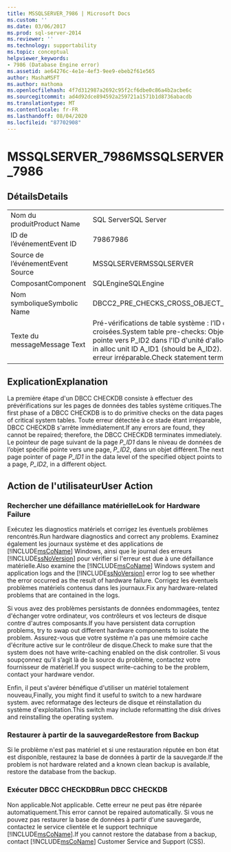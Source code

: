```yaml
---
title: MSSQLSERVER_7986 | Microsoft Docs
ms.custom: ''
ms.date: 03/06/2017
ms.prod: sql-server-2014
ms.reviewer: ''
ms.technology: supportability
ms.topic: conceptual
helpviewer_keywords:
- 7986 (Database Engine error)
ms.assetid: ae64276c-4e1e-4ef3-9ee9-ebeb2f61e565
author: MashaMSFT
ms.author: mathoma
ms.openlocfilehash: 4f7d312987a2692c95f2cf6dbe0c86a4b2acbe6c
ms.sourcegitcommit: ad4d92dce894592a259721a1571b1d8736abacdb
ms.translationtype: MT
ms.contentlocale: fr-FR
ms.lasthandoff: 08/04/2020
ms.locfileid: "87702908"
---
```

# <a name="mssqlserver_7986"></a><span data-ttu-id="0bddb-102">MSSQLSERVER_7986</span><span class="sxs-lookup"><span data-stu-id="0bddb-102">MSSQLSERVER_7986</span></span>
    
## <a name="details"></a><span data-ttu-id="0bddb-103">Détails</span><span class="sxs-lookup"><span data-stu-id="0bddb-103">Details</span></span>  
  
|||  
|-|-|  
|<span data-ttu-id="0bddb-104">Nom du produit</span><span class="sxs-lookup"><span data-stu-id="0bddb-104">Product Name</span></span>|<span data-ttu-id="0bddb-105">SQL Server</span><span class="sxs-lookup"><span data-stu-id="0bddb-105">SQL Server</span></span>|  
|<span data-ttu-id="0bddb-106">ID de l’événement</span><span class="sxs-lookup"><span data-stu-id="0bddb-106">Event ID</span></span>|<span data-ttu-id="0bddb-107">7986</span><span class="sxs-lookup"><span data-stu-id="0bddb-107">7986</span></span>|  
|<span data-ttu-id="0bddb-108">Source de l’événement</span><span class="sxs-lookup"><span data-stu-id="0bddb-108">Event Source</span></span>|<span data-ttu-id="0bddb-109">MSSQLSERVER</span><span class="sxs-lookup"><span data-stu-id="0bddb-109">MSSQLSERVER</span></span>|  
|<span data-ttu-id="0bddb-110">Composant</span><span class="sxs-lookup"><span data-stu-id="0bddb-110">Component</span></span>|<span data-ttu-id="0bddb-111">SQLEngine</span><span class="sxs-lookup"><span data-stu-id="0bddb-111">SQLEngine</span></span>|  
|<span data-ttu-id="0bddb-112">Nom symbolique</span><span class="sxs-lookup"><span data-stu-id="0bddb-112">Symbolic Name</span></span>|<span data-ttu-id="0bddb-113">DBCC2_PRE_CHECKS_CROSS_OBJECT_LINKAGE</span><span class="sxs-lookup"><span data-stu-id="0bddb-113">DBCC2_PRE_CHECKS_CROSS_OBJECT_LINKAGE</span></span>|  
|<span data-ttu-id="0bddb-114">Texte du message</span><span class="sxs-lookup"><span data-stu-id="0bddb-114">Message Text</span></span>|<span data-ttu-id="0bddb-115">Pré-vérifications de table système : l’ID d’objet ID O_ID possède une liaison de chaînes croisées.</span><span class="sxs-lookup"><span data-stu-id="0bddb-115">System table pre-checks: Object ID O_ID has cross-object chain linkage.</span></span> <span data-ttu-id="0bddb-116">La page P_ID1 pointe vers P_ID2 dans l'ID d'unité d'allocation A_ID1 (doit être A_ID2).</span><span class="sxs-lookup"><span data-stu-id="0bddb-116">Page P_ID1 points to P_ID2 in alloc unit ID A_ID1 (should be A_ID2).</span></span> <span data-ttu-id="0bddb-117">L’instruction de vérification s’est arrêtée en raison d’une erreur irréparable.</span><span class="sxs-lookup"><span data-stu-id="0bddb-117">Check statement terminated due to unrepairable error.</span></span>|  
  
## <a name="explanation"></a><span data-ttu-id="0bddb-118">Explication</span><span class="sxs-lookup"><span data-stu-id="0bddb-118">Explanation</span></span>  
 <span data-ttu-id="0bddb-119">La première étape d'un DBCC CHECKDB consiste à effectuer des prévérifications sur les pages de données des tables système critiques.</span><span class="sxs-lookup"><span data-stu-id="0bddb-119">The first phase of a DBCC CHECKDB is to do primitive checks on the data pages of critical system tables.</span></span> <span data-ttu-id="0bddb-120">Toute erreur détectée à ce stade étant irréparable, DBCC CHECKDB s'arrête immédiatement.</span><span class="sxs-lookup"><span data-stu-id="0bddb-120">If any errors are found, they cannot be repaired; therefore, the DBCC CHECKDB terminates immediately.</span></span> <span data-ttu-id="0bddb-121">Le pointeur de page suivant de la page *P_ID1* dans le niveau de données de l’objet spécifié pointe vers une page, *P_ID2*, dans un objet différent.</span><span class="sxs-lookup"><span data-stu-id="0bddb-121">The next page pointer of page *P_ID1* in the data level of the specified object points to a page, *P_ID2*, in a different object.</span></span>  
  
## <a name="user-action"></a><span data-ttu-id="0bddb-122">Action de l'utilisateur</span><span class="sxs-lookup"><span data-stu-id="0bddb-122">User Action</span></span>  
  
### <a name="look-for-hardware-failure"></a><span data-ttu-id="0bddb-123">Rechercher une défaillance matérielle</span><span class="sxs-lookup"><span data-stu-id="0bddb-123">Look for Hardware Failure</span></span>  
 <span data-ttu-id="0bddb-124">Exécutez les diagnostics matériels et corrigez les éventuels problèmes rencontrés.</span><span class="sxs-lookup"><span data-stu-id="0bddb-124">Run hardware diagnostics and correct any problems.</span></span> <span data-ttu-id="0bddb-125">Examinez également les journaux système et des applications de [!INCLUDE[msCoName](../../includes/msconame-md.md)] Windows, ainsi que le journal des erreurs [!INCLUDE[ssNoVersion](../../includes/ssnoversion-md.md)] pour vérifier si l'erreur est due à une défaillance matérielle.</span><span class="sxs-lookup"><span data-stu-id="0bddb-125">Also examine the [!INCLUDE[msCoName](../../includes/msconame-md.md)] Windows system and application logs and the [!INCLUDE[ssNoVersion](../../includes/ssnoversion-md.md)] error log to see whether the error occurred as the result of hardware failure.</span></span> <span data-ttu-id="0bddb-126">Corrigez les éventuels problèmes matériels contenus dans les journaux.</span><span class="sxs-lookup"><span data-stu-id="0bddb-126">Fix any hardware-related problems that are contained in the logs.</span></span>  
  
 <span data-ttu-id="0bddb-127">Si vous avez des problèmes persistants de données endommagées, tentez d'échanger votre ordinateur, vos contrôleurs et vos lecteurs de disque contre d'autres composants.</span><span class="sxs-lookup"><span data-stu-id="0bddb-127">If you have persistent data corruption problems, try to swap out different hardware components to isolate the problem.</span></span> <span data-ttu-id="0bddb-128">Assurez-vous que votre système n'a pas une mémoire cache d'écriture active sur le contrôleur de disque.</span><span class="sxs-lookup"><span data-stu-id="0bddb-128">Check to make sure that the system does not have write-caching enabled on the disk controller.</span></span> <span data-ttu-id="0bddb-129">Si vous soupçonnez qu’il s’agit là de la source du problème, contactez votre fournisseur de matériel.</span><span class="sxs-lookup"><span data-stu-id="0bddb-129">If you suspect write-caching to be the problem, contact your hardware vendor.</span></span>  
  
 <span data-ttu-id="0bddb-130">Enfin, il peut s'avérer bénéfique d'utiliser un matériel totalement nouveau,</span><span class="sxs-lookup"><span data-stu-id="0bddb-130">Finally, you might find it useful to switch to a new hardware system.</span></span> <span data-ttu-id="0bddb-131">avec reformatage des lecteurs de disque et réinstallation du système d'exploitation.</span><span class="sxs-lookup"><span data-stu-id="0bddb-131">This switch may include reformatting the disk drives and reinstalling the operating system.</span></span>  
  
### <a name="restore-from-backup"></a><span data-ttu-id="0bddb-132">Restaurer à partir de la sauvegarde</span><span class="sxs-lookup"><span data-stu-id="0bddb-132">Restore from Backup</span></span>  
 <span data-ttu-id="0bddb-133">Si le problème n'est pas matériel et si une restauration réputée en bon état est disponible, restaurez la base de données à partir de la sauvegarde.</span><span class="sxs-lookup"><span data-stu-id="0bddb-133">If the problem is not hardware related and a known clean backup is available, restore the database from the backup.</span></span>  
  
### <a name="run-dbcc-checkdb"></a><span data-ttu-id="0bddb-134">Exécuter DBCC CHECKDB</span><span class="sxs-lookup"><span data-stu-id="0bddb-134">Run DBCC CHECKDB</span></span>  
 <span data-ttu-id="0bddb-135">Non applicable.</span><span class="sxs-lookup"><span data-stu-id="0bddb-135">Not applicable.</span></span> <span data-ttu-id="0bddb-136">Cette erreur ne peut pas être réparée automatiquement.</span><span class="sxs-lookup"><span data-stu-id="0bddb-136">This error cannot be repaired automatically.</span></span> <span data-ttu-id="0bddb-137">Si vous ne pouvez pas restaurer la base de données à partir d'une sauvegarde, contactez le service clientèle et le support technique [!INCLUDE[msCoName](../../includes/msconame-md.md)].</span><span class="sxs-lookup"><span data-stu-id="0bddb-137">If you cannot restore the database from a backup, contact [!INCLUDE[msCoName](../../includes/msconame-md.md)] Customer Service and Support (CSS).</span></span>  
  
  
